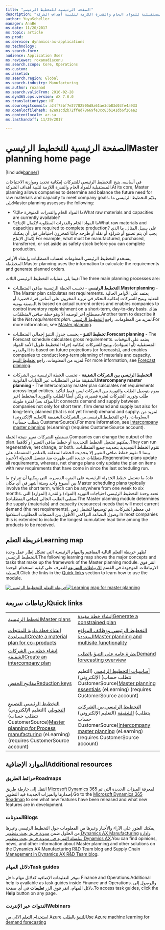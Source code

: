 ```yaml
---
title: "الصفحة الرئيسية للتخطيط الرئيسي"
description: "يتيح التخطيط الرئيسي للشركات إمكانية تحديد وموازنة الاحتياجات المستقبلية للمواد الخام والقدرة اللازمة لتلبية أهداف الشركة."
author: YuyuScheller
manager: AnnBe
ms.date: 11/20/2017
ms.topic: article
ms.prod: 
ms.service: dynamics-ax-applications
ms.technology: 
ms.search.form: 
audience: Application User
ms.reviewer: roxanadiaconu
ms.search.scope: Core, Operations
ms.custom: 
ms.assetid: 
ms.search.region: Global
ms.search.industry: Manufacturing
ms.author: roxanad
ms.search.validFrom: 2016-02-28
ms.dyn365.ops.version: AX 7.0.0
ms.translationtype: HT
ms.sourcegitcommit: a24f75bf7e27702505d8a61ae3db83d03fe4a933
ms.openlocfilehash: a2e91cd2b72ffed78669fe3cc83b141db6f26aa2
ms.contentlocale: ar-sa
ms.lasthandoff: 11/29/2017

---
```


# <a name="master-planning-home-page"></a><span data-ttu-id="15df3-103">الصفحة الرئيسية للتخطيط الرئيسي</span><span class="sxs-lookup"><span data-stu-id="15df3-103">Master planning home page</span></span>

[!include[banner](../includes/banner.md)]


<span data-ttu-id="15df3-104">في أساسه، يتيح التخطيط الرئيسي للشركات إمكانية تحديد وموازنة الاحتياجات المستقبلية للمواد الخام والقدرة اللازمة لتلبية أهداف الشركة.</span><span class="sxs-lookup"><span data-stu-id="15df3-104">At its core, Master planning allows companies to determine and balance the future need for raw materials and capacity to meet company goals.</span></span> <span data-ttu-id="15df3-105">يقيّم التخطيط الرئيسي ما يلي:</span><span class="sxs-lookup"><span data-stu-id="15df3-105">Master planning assesses the following:</span></span> 

-  <span data-ttu-id="15df3-106">ما المواد الخام والقدرات المتوفرة حاليًا؟</span><span class="sxs-lookup"><span data-stu-id="15df3-106">What raw materials and capacities are currently available?</span></span> 
-  <span data-ttu-id="15df3-107">ما المواد الخام والقدرات المطلوبة لإكمال الإنتاج؟</span><span class="sxs-lookup"><span data-stu-id="15df3-107">What raw materials and capacities are required to complete production?</span></span> <span data-ttu-id="15df3-108">على سبيل المثال، ما الذي يجب أن يتم تصنيع أو شراؤه أو نقله أو طرحه جانبًا كمخزون احتياطي قبل أن يمكنك إكمال الإنتاج.</span><span class="sxs-lookup"><span data-stu-id="15df3-108">For example, what must be manufactured, purchased, transferred, or set aside as safety stock before you can complete production.</span></span>

<span data-ttu-id="15df3-109">يستخدم التخطيط الرئيسي المعلومات لحساب المتطلبات وإنشاء الأوامر المخططة.</span><span class="sxs-lookup"><span data-stu-id="15df3-109">Master planning uses the information to calculate the requirements and generate planned orders.</span></span>

<span data-ttu-id="15df3-110">فيما يلي عمليات التخطيط الرئيسي الثلاث:</span><span class="sxs-lookup"><span data-stu-id="15df3-110">The three main planning processes are:</span></span>

-  <span data-ttu-id="15df3-111">**التخطيط الرئيسي** - تحسب الخطة الرئيسية صافي المتطلبات.</span><span class="sxs-lookup"><span data-stu-id="15df3-111">**Master planning** - The Master plan calculates net requirements.</span></span> <span data-ttu-id="15df3-112">يعتمد على الأوامر الحالية الفعلية ويتيح للشركات إمكانية التحكم في تزويد المخزون على أساس فترة قصيرة أو بصفة يومية.</span><span class="sxs-lookup"><span data-stu-id="15df3-112">It is based on actual current orders and enables companies to control inventory replenishment on a short-term, day-to-day basis.</span></span> <span data-ttu-id="15df3-113">هناك مصطلح آخر لوصفه ألا وهو *خطة صافي المتطلبات*.</span><span class="sxs-lookup"><span data-stu-id="15df3-113">Another term to describe it is the *Net requirements plan*.</span></span> <span data-ttu-id="15df3-114">لمزيد من المعلومات، راجع [التخطيط الرئيسي](master-plans.md).</span><span class="sxs-lookup"><span data-stu-id="15df3-114">For more information, see [Master planning](master-plans.md).</span></span> 

-  <span data-ttu-id="15df3-115">**تخطيط التنبؤ** - يحسب جدول التنبؤ إجمالي المتطلبات.</span><span class="sxs-lookup"><span data-stu-id="15df3-115">**Forecast planning** - The Forecast schedule calculates gross requirements.</span></span> <span data-ttu-id="15df3-116">يعتمد على التوقعات المستقبلية (أو التنبؤات)، ويتيح للشركات إمكانية إجراء التخطيط طويل الأمد للمواد والقدرة.</span><span class="sxs-lookup"><span data-stu-id="15df3-116">It is based on future projections (or forecasts), and enables companies to conduct long-term planning of materials and capacity.</span></span> <span data-ttu-id="15df3-117">لمزيد من المعلومات، راجع [تخطيط التنبؤ](introduction-demand-forecasting.md).</span><span class="sxs-lookup"><span data-stu-id="15df3-117">For more information, see [Forecast planning](introduction-demand-forecasting.md).</span></span> 

-  <span data-ttu-id="15df3-118">**التخطيط الرئيسي بين الشركات الشقيقة** - تحسب الخطة الرئيسية بين الشركات الشقيقة صافي المتطلبات عبر الكيانات القانونية.</span><span class="sxs-lookup"><span data-stu-id="15df3-118">**Intercompany master planning** - The Intercompany master plan calculates net requirements across legal entities.</span></span> <span data-ttu-id="15df3-119">يقوم بتوصيل الطلب والتوريد بين الشركات ليس فقط لتأكيد طلب وتوريد الشركات لفترة قصيرة، ولكن أيضًا للطلب والتوريد المخطط (غير المؤكد بعد) لفترة طويلة.</span><span class="sxs-lookup"><span data-stu-id="15df3-119">It connects demand and supply between companies not only for short term, firm demand and supply but also for long-term, planned (that is not yet firmed) demand and supply.</span></span> <span data-ttu-id="15df3-120">لمزيد من المعلومات، راجع [التخطيط الرئيسي بين الشركات الشقيقة](https://mbspartner.microsoft.com/AX/CourseOverview/1276) (التعليم الإلكتروني) (يتطلب حساب CustomerSource).</span><span class="sxs-lookup"><span data-stu-id="15df3-120">For more information, see [Intercompany master planning](https://mbspartner.microsoft.com/AX/CourseOverview/1276)  (eLearning) (requires CustomerSource account).</span></span> 

<span data-ttu-id="15df3-121">تستطيع الشركات تغيير نتيجة الخطة.</span><span class="sxs-lookup"><span data-stu-id="15df3-121">Companies can change the output of the plan.</span></span> <span data-ttu-id="15df3-122">يمكنهم تشغيل الخطط التجديدية أو خطط صافي التغيير أو كلاهما.</span><span class="sxs-lookup"><span data-stu-id="15df3-122">They can run regenerative, net change, or both.</span></span> <span data-ttu-id="15df3-123">تقوم الخطط التجديدية بتحديث جميع المتطلبات، بينما لا تقوم خطط صافي التغيير إلا بتحديث الخطة المتعلقة بالعناصر المشتملة على متطلبات جديدة التي ظهرت منذ تشغيل الجدولة الأخيرة.</span><span class="sxs-lookup"><span data-stu-id="15df3-123">Regenerative plans update all requirements, whereas, net change plans only update the plan on items with new requirements that have come in since the last scheduling run.</span></span>

<span data-ttu-id="15df3-124">عادةً ما تشتمل خطط الجدولة الرئيسية على الفترة القصيرة، التي يمكنها أن تتراوح ما بين أسبوع واحد وستة أشهر في أي مكان.</span><span class="sxs-lookup"><span data-stu-id="15df3-124">Master scheduling plans typically involve the short term, which can be anywhere from one week to six months.</span></span> <span data-ttu-id="15df3-125">تحدد وحدة التخطيط الرئيسي احتياجات التوريد (المواد) والقدرة (الموارد) التي ستلبي الطلب الحالي (صافي المتطلبات).</span><span class="sxs-lookup"><span data-stu-id="15df3-125">The Master planning module determines the supply (materials) and capacity (resources) needs that will meet current demand (the net requirements).</span></span> <span data-ttu-id="15df3-126">في معظم الشركات، يتم توسيعها لتشمل زمن وصول البضاعة التراكمي الأطول بين المنتجات المطلوب استلامها.</span><span class="sxs-lookup"><span data-stu-id="15df3-126">In most companies this is extended to include the longest cumulative lead time among the products to be received.</span></span>

## <a name="learning-map"></a><span data-ttu-id="15df3-127">خريطة التعلم</span><span class="sxs-lookup"><span data-stu-id="15df3-127">Learning map</span></span>

<span data-ttu-id="15df3-128">تُظهر خريطة التعلم‬ التالية المفاهيم والمهام الرئيسية التي تشكل إطار عمل وحدة التخطيط الرئيسي.</span><span class="sxs-lookup"><span data-stu-id="15df3-128">The following learning map shows the major concepts and tasks that make up the framework of the Master planning module.</span></span> <span data-ttu-id="15df3-129">انقر فوق الارتباطات الموجودة في القسم [الارتباطات السريعة](#quick-links) للتعرف على كيفية استخدام الوحدة النمطية.</span><span class="sxs-lookup"><span data-stu-id="15df3-129">Click the links in the [Quick links](#quick-links) section to learn how to use the module.</span></span>

<span data-ttu-id="15df3-130">[![خريطة التعلم للتخطيط الرئيسي](./media/master-planning-learning-map.png)](./media/master-planning-learning-map.png)</span><span class="sxs-lookup"><span data-stu-id="15df3-130">[![Learning map for master planning](./media/master-planning-learning-map.png)](./media/master-planning-learning-map.png)</span></span>

## <a name="quick-links"></a><span data-ttu-id="15df3-131">ارتباطات سريعة</span><span class="sxs-lookup"><span data-stu-id="15df3-131">Quick links</span></span>
|      |   |
|------|---|
|        [<span data-ttu-id="15df3-132">الخطط الرئيسية</span><span class="sxs-lookup"><span data-stu-id="15df3-132">Master plans</span></span>](master-plans.md)       |     [<span data-ttu-id="15df3-133">إنشاء خطة مقيدة</span><span class="sxs-lookup"><span data-stu-id="15df3-133">Generate a constrained plan</span></span>](./tasks/constrained-plan.md)  |
| [<span data-ttu-id="15df3-134">إنشاء خطة مادية للمنتجات المساعدة</span><span class="sxs-lookup"><span data-stu-id="15df3-134">Create a material plan for co-products</span></span>](./tasks/create-material-plan-co-products.md)   |  [<span data-ttu-id="15df3-135">التخطيط الرئيسي ووظائف المواقع المتعددة</span><span class="sxs-lookup"><span data-stu-id="15df3-135">Master planning and multisite functionality</span></span>](master-plan-multisite-functionality.md)  |
| [<span data-ttu-id="15df3-136">إنشاء خطة بين الشركات الشقيقة</span><span class="sxs-lookup"><span data-stu-id="15df3-136">Create an intercompany plan</span></span>](./tasks/create-intercompany-plan.md) | [<span data-ttu-id="15df3-137">نظرة عامة على التنبؤ بالطلب‬</span><span class="sxs-lookup"><span data-stu-id="15df3-137">Demand forecasting overview</span></span>](introduction-demand-forecasting.md)  | 
|[<span data-ttu-id="15df3-138">مفاتيح الخفض</span><span class="sxs-lookup"><span data-stu-id="15df3-138">Reduction keys</span></span>](reduction-keys.md)| <span data-ttu-id="15df3-139">[أساسيات التخطيط الرئيسي](https://mbspartner.microsoft.com/AX/CourseOverview/1275) (التعليم الإلكتروني) (تتطلب حساب CustomerSource)</span><span class="sxs-lookup"><span data-stu-id="15df3-139">[Master planning essentials](https://mbspartner.microsoft.com/AX/CourseOverview/1275) (eLearning) (requires CustomerSource account)</span></span>     |
|  <span data-ttu-id="15df3-140">[التخطيط الرئيسي للتصنيع التحويلي](https://mbspartner.microsoft.com/D365E/CourseOverview/1514) (التعليم الإلكتروني) (تتطلب حساب CustomerSource)</span><span class="sxs-lookup"><span data-stu-id="15df3-140">[Master planning for Process manufacturing](https://mbspartner.microsoft.com/D365E/CourseOverview/1514) (eLearning) (requires CustomerSource account)</span></span> | <span data-ttu-id="15df3-141">[التخطيط الرئيسي بين الشركات الشقيقة](https://mbspartner.microsoft.com/AX/CourseOverview/1276) (التعليم الإلكتروني) (يتطلب حساب CustomerSource)</span><span class="sxs-lookup"><span data-stu-id="15df3-141">[Intercompany master planning](https://mbspartner.microsoft.com/AX/CourseOverview/1276) (eLearning) (requires CustomerSource account)</span></span>|
                                  
## <a name="additional-resources"></a><span data-ttu-id="15df3-142">الموارد الإضافية</span><span class="sxs-lookup"><span data-stu-id="15df3-142">Additional resources</span></span>

### <a name="roadmaps"></a><span data-ttu-id="15df3-143">خرائط الطريق</span><span class="sxs-lookup"><span data-stu-id="15df3-143">Roadmaps</span></span>
<span data-ttu-id="15df3-144">انتقل إلى [خارطة طريق Microsoft Dynamics 365](https://roadmap.dynamics.com/) لمعرفة الميزات الجديدة التي تم إصدارها والميزات الجديدة قيد التطوير.</span><span class="sxs-lookup"><span data-stu-id="15df3-144">Go to the [Microsoft Dynamics 365 Roadmap](https://roadmap.dynamics.com/) to see what new features have been released and what new features are in development.</span></span>

### <a name="blogs"></a><span data-ttu-id="15df3-145">المدونات</span><span class="sxs-lookup"><span data-stu-id="15df3-145">Blogs</span></span>
<span data-ttu-id="15df3-146">يمكنك العثور على الآراء والأخبار وغيرها من المعلومات حول التخطيط الرئيسي وغيرها من الحلول ضمن [مدونة فريق بحث وتطوير Dynamics AX Manufacturing](https://blogs.msdn.microsoft.com/axmfg) و[إدارة سلسلة التوريد في مدونة فريق بحث وتطوير Dynamics AX](https://blogs.msdn.microsoft.com/dynamicsaxscm).</span><span class="sxs-lookup"><span data-stu-id="15df3-146">You can find opinions, news, and other information about Master planning and other solutions on the [Dynamics AX Manufacturing R&D Team blog](https://blogs.msdn.microsoft.com/axmfg) and [Supply Chain Management in Dynamics AX R&D Team blog](https://blogs.msdn.microsoft.com/dynamicsaxscm).</span></span>

### <a name="task-guides"></a><span data-ttu-id="15df3-147">دلائل المهام</span><span class="sxs-lookup"><span data-stu-id="15df3-147">Task guides</span></span>
<span data-ttu-id="15df3-148">تتوفر التعليمات الإضافية كدلائل مهام داخل Finance and Operations.</span><span class="sxs-lookup"><span data-stu-id="15df3-148">Additional help is available as task guides inside Finance and Operations.</span></span> <span data-ttu-id="15df3-149">وللوصول إلى دلائل المهام، انقر فوق الزر **تعليمات** في أي صفحة.</span><span class="sxs-lookup"><span data-stu-id="15df3-149">To access task guides, click the **Help** button on any page.</span></span>

### <a name="webinars"></a><span data-ttu-id="15df3-150">الندوات عبر الإنترنت</span><span class="sxs-lookup"><span data-stu-id="15df3-150">Webinars</span></span>
[<span data-ttu-id="15df3-151">استخدام التعلم الآلي من Azure للتنبؤ بالطلب</span><span class="sxs-lookup"><span data-stu-id="15df3-151">Use Azure machine learning for demand forecasting</span></span>](https://www.youtube.com/watch?v=4nQsccdFFDA&feature=youtu.be)





